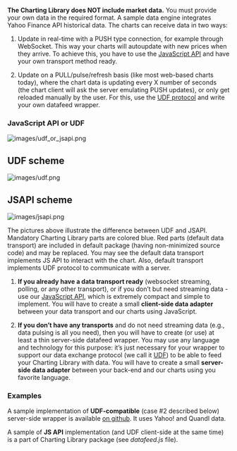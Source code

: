 **The Charting Library does NOT include market data.** You must provide your own data in the required format. A sample data engine integrates Yahoo Finance API historical data. The charts can receive data in two ways:

1. Update in real-time with a PUSH type connection, for example through WebSocket.
    This way your charts will autoupdate with new prices when they arrive.
    To achieve this, you have to use the [JavaScript API](JS-Api.md) and have your own transport method ready.

1. Update on a PULL/pulse/refresh basis (like most web-based charts today),
    where the chart data is updating every X number of seconds (the chart client will ask the server emulating PUSH updates),
    or only get reloaded manually by the user. For this, use the [UDF protocol](UDF.md) and write your own datafeed wrapper.

### JavaScript API or UDF

![images/udf_or_jsapi.png](images/udf_or_jsapi.png)

## UDF scheme

![images/udf.png](images/udf.png)

## JSAPI scheme

![images/jsapi.png](images/jsapi.png)

The pictures above illustrate the difference between UDF and JSAPI. Mandatory Charting Library parts are colored blue. Red parts (default data transport) are included in default package (having non-minimized source code) and may be replaced. You may see the default data transport implements JS API to interact with the chart. Also, default transport implements UDF protocol to communicate with a server.

1. **If you already have a data transport ready** (websocket streaming, polling, or any other transport),
    or if you don’t but need streaming data - use our [JavaScript API](JS-Api.md), which is extremely compact and simple to implement.
    You will have to create a small **client-side data adapter** between your data transport and our charts using JavaScript.

1. **If you don’t have any transports** and do not need streaming data (e.g., data pulsing is all you need),
    then you will have to create (or use) at least a thin server-side datafeed wrapper.
    You may use any language and technology for this purpose: it’s just necessary for your wrapper to support our data exchange protocol (we call it [UDF](UDF.md)) to be able to feed your Charting Library with data.
    You will have to create a small **server-side data adapter** between your back-end and our charts using you favorite language.

### Examples

A sample implementation of **UDF-compatible** (case #2 described below) server-side wrapper is available [on github](https://github.com/tradingview/yahoo_datafeed). It uses Yahoo! and Quandl data.

A sample of **JS API** implementation (and UDF client-side at the same time) is a part of Charting Library package (see *datafeed.js* file).
